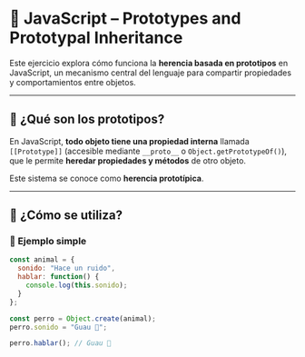 # 🧬 JavaScript – Prototypes and Prototypal Inheritance

Este ejercicio explora cómo funciona la **herencia basada en prototipos** en JavaScript, un mecanismo central del lenguaje para compartir propiedades y comportamientos entre objetos.

---

## 📌 ¿Qué son los prototipos?

En JavaScript, **todo objeto tiene una propiedad interna** llamada `[[Prototype]]` (accesible mediante `__proto__` o `Object.getPrototypeOf()`), que le permite **heredar propiedades y métodos** de otro objeto.

Este sistema se conoce como **herencia prototípica**.

---

## 🔗 ¿Cómo se utiliza?

### 🧪 Ejemplo simple

```js
const animal = {
  sonido: "Hace un ruido",
  hablar: function() {
    console.log(this.sonido);
  }
};

const perro = Object.create(animal);
perro.sonido = "Guau 🐶";

perro.hablar(); // Guau 🐶